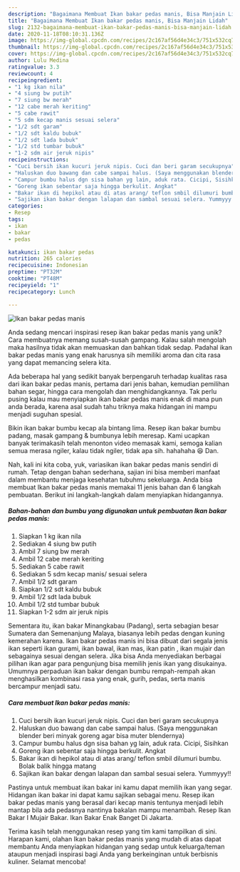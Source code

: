 ```yaml
---
description: "Bagaimana Membuat Ikan bakar pedas manis, Bisa Manjain Lidah"
title: "Bagaimana Membuat Ikan bakar pedas manis, Bisa Manjain Lidah"
slug: 2132-bagaimana-membuat-ikan-bakar-pedas-manis-bisa-manjain-lidah
date: 2020-11-18T08:10:31.136Z
image: https://img-global.cpcdn.com/recipes/2c167af56d4e34c3/751x532cq70/ikan-bakar-pedas-manis-foto-resep-utama.jpg
thumbnail: https://img-global.cpcdn.com/recipes/2c167af56d4e34c3/751x532cq70/ikan-bakar-pedas-manis-foto-resep-utama.jpg
cover: https://img-global.cpcdn.com/recipes/2c167af56d4e34c3/751x532cq70/ikan-bakar-pedas-manis-foto-resep-utama.jpg
author: Lulu Medina
ratingvalue: 3.3
reviewcount: 4
recipeingredient:
- "1 kg ikan nila"
- "4 siung bw putih"
- "7 siung bw merah"
- "12 cabe merah keriting"
- "5 cabe rawit"
- "5 sdm kecap manis sesuai selera"
- "1/2 sdt garam"
- "1/2 sdt kaldu bubuk"
- "1/2 sdt lada bubuk"
- "1/2 std tumbar bubuk"
- "1-2 sdm air jeruk nipis"
recipeinstructions:
- "Cuci bersih ikan kucuri jeruk nipis. Cuci dan beri garam secukupnya"
- "Haluskan duo bawang dan cabe sampai halus. (Saya menggunakan blender beri minyak goreng agar bisa muter blendernya)"
- "Campur bumbu halus dgn sisa bahan yg lain, aduk rata. Cicipi, Sisihkan"
- "Goreng ikan sebentar saja hingga berkulit. Angkat"
- "Bakar ikan di hepikol atau di atas arang/ teflon smbil dilumuri bumbu. Bolak balik hingga matang"
- "Sajikan ikan bakar dengan lalapan dan sambal sesuai selera. Yummyyy!!"
categories:
- Resep
tags:
- ikan
- bakar
- pedas

katakunci: ikan bakar pedas 
nutrition: 265 calories
recipecuisine: Indonesian
preptime: "PT32M"
cooktime: "PT48M"
recipeyield: "1"
recipecategory: Lunch

---
```



![Ikan bakar pedas manis](https://img-global.cpcdn.com/recipes/2c167af56d4e34c3/751x532cq70/ikan-bakar-pedas-manis-foto-resep-utama.jpg)

Anda sedang mencari inspirasi resep ikan bakar pedas manis yang unik? Cara membuatnya memang susah-susah gampang. Kalau salah mengolah maka hasilnya tidak akan memuaskan dan bahkan tidak sedap. Padahal ikan bakar pedas manis yang enak harusnya sih memiliki aroma dan cita rasa yang dapat memancing selera kita.

Ada beberapa hal yang sedikit banyak berpengaruh terhadap kualitas rasa dari ikan bakar pedas manis, pertama dari jenis bahan, kemudian pemilihan bahan segar, hingga cara mengolah dan menghidangkannya. Tak perlu pusing kalau mau menyiapkan ikan bakar pedas manis enak di mana pun anda berada, karena asal sudah tahu triknya maka hidangan ini mampu menjadi suguhan spesial.

Bikin ikan bakar bumbu kecap ala bintang lima. Resep ikan bakar bumbu padang, masak gampang &amp; bumbunya lebih meresap. Kami ucapkan banyak terimakasih telah menonton video memasak kami, semoga kalian semua merasa ngiler, kalau tidak ngiler, tidak apa sih. hahahaha 😆 Dan.


Nah, kali ini kita coba, yuk, variasikan ikan bakar pedas manis sendiri di rumah. Tetap dengan bahan sederhana, sajian ini bisa memberi manfaat dalam membantu menjaga kesehatan tubuhmu sekeluarga. Anda bisa membuat Ikan bakar pedas manis memakai 11 jenis bahan dan 6 langkah pembuatan. Berikut ini langkah-langkah dalam menyiapkan hidangannya.

<!--inarticleads1-->

##### Bahan-bahan dan bumbu yang digunakan untuk pembuatan Ikan bakar pedas manis:

1. Siapkan 1 kg ikan nila
1. Sediakan 4 siung bw putih
1. Ambil 7 siung bw merah
1. Ambil 12 cabe merah keriting
1. Sediakan 5 cabe rawit
1. Sediakan 5 sdm kecap manis/ sesuai selera
1. Ambil 1/2 sdt garam
1. Siapkan 1/2 sdt kaldu bubuk
1. Ambil 1/2 sdt lada bubuk
1. Ambil 1/2 std tumbar bubuk
1. Siapkan 1-2 sdm air jeruk nipis


Sementara itu, ikan bakar Minangkabau (Padang), serta sebagian besar Sumatera dan Semenanjung Malaya, biasanya lebih pedas dengan kuning kemerahan karena. Ikan bakar pedas manis ini bisa dibuat dari segala jenis ikan seperti ikan gurami, ikan bawal, ikan mas, ikan patin , ikan mujair dan sebagainya sesuai dengan selera. Jika bisa Anda menyediakan berbagai pilihan ikan agar para pengunjung bisa memilih jenis ikan yang disukainya. Umumnya perpaduan ikan bakar dengan bumbu rempah-rempah akan menghasilkan kombinasi rasa yang enak, gurih, pedas, serta manis bercampur menjadi satu. 

<!--inarticleads2-->

##### Cara membuat Ikan bakar pedas manis:

1. Cuci bersih ikan kucuri jeruk nipis. Cuci dan beri garam secukupnya
1. Haluskan duo bawang dan cabe sampai halus. (Saya menggunakan blender beri minyak goreng agar bisa muter blendernya)
1. Campur bumbu halus dgn sisa bahan yg lain, aduk rata. Cicipi, Sisihkan
1. Goreng ikan sebentar saja hingga berkulit. Angkat
1. Bakar ikan di hepikol atau di atas arang/ teflon smbil dilumuri bumbu. Bolak balik hingga matang
1. Sajikan ikan bakar dengan lalapan dan sambal sesuai selera. Yummyyy!!


Pastinya untuk membuat ikan bakar ini kamu dapat memilih ikan yang segar. Hidangan ikan bakar ini dapat kamu sajikan sebagai menu. Resep ikan bakar pedas manis yang berasal dari kecap manis tentunya menjadi lebih mantap bila ada pedasnya nantinya bakalan mampu menambah. Resep Ikan Bakar I Mujair Bakar. Ikan Bakar Enak Banget Di Jakarta. 

Terima kasih telah menggunakan resep yang tim kami tampilkan di sini. Harapan kami, olahan Ikan bakar pedas manis yang mudah di atas dapat membantu Anda menyiapkan hidangan yang sedap untuk keluarga/teman ataupun menjadi inspirasi bagi Anda yang berkeinginan untuk berbisnis kuliner. Selamat mencoba!
